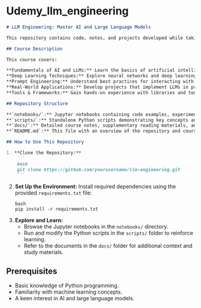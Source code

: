 # Udemy_llm_engineering

````markdown
# LLM Engineering: Master AI and Large Language Models

This repository contains code, notes, and projects developed while taking the Udemy course [LLM Engineering: Master AI and Large Language Models](https://mediatek.udemy.com/course/llm-engineering-master-ai-and-large-language-models). The course provides a comprehensive overview of large language models (LLMs) and their applications in AI.

## Course Description

This course covers:

**Fundamentals of AI and LLMs:** Learn the basics of artificial intelligence and the architecture behind large language models.
**Deep Learning Techniques:** Explore neural networks and deep learning methods that power modern AI systems.
**Prompt Engineering:** Understand best practices for interacting with LLMs, including prompt design and optimization.
**Real-World Applications:** Develop projects that implement LLMs in practical scenarios.
**Tools & Frameworks:** Gain hands-on experience with libraries and tools essential for AI development.

## Repository Structure

**`notebooks/`:** Jupyter notebooks containing code examples, experiments, and interactive learning sessions.
**`scripts/`:** Standalone Python scripts demonstrating key concepts and implementations.
**`docs/`:** Detailed course notes, supplementary reading materials, and documentation.
**`README.md`:** This file with an overview of the repository and course details.

## How to Use This Repository

1. **Clone the Repository:**
    ```
    bash
    git clone https://github.com/yourusername/llm-engineering.git
    ```
````

2. **Set Up the Environment:**
   Install required dependencies using the provided `requirements.txt` file:
    ```
    bash
    pip install -r requirements.txt
    ```
3. **Explore and Learn:**
    - Browse the Jupyter notebooks in the `notebooks/` directory.
    - Run and modify the Python scripts in the `scripts/` folder to reinforce learning.
    - Refer to the documents in the `docs/` folder for additional context and study materials.

## Prerequisites

-   Basic knowledge of Python programming.
-   Familiarity with machine learning concepts.
-   A keen interest in AI and large language models.
